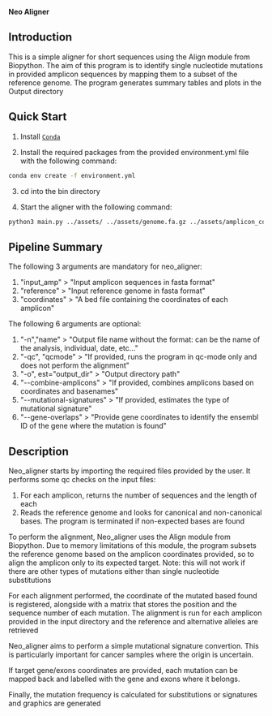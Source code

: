 
**Neo Aligner**


## Introduction

This is a simple aligner for short sequences using the Align module from Biopython.
The aim of this program is to identify single nucleotide mutations in provided amplicon sequences by mapping them to a subset of the reference genome.
The program generates summary tables and plots in the Output directory

## Quick Start

1. Install [`Conda`](https://conda.io/miniconda.html)

2. Install the required packages from the provided environment.yml file with the following command:

```bash
conda env create -f environment.yml
```

3. cd into the bin directory

4. Start the aligner with the following command:

```bash
python3 main.py ../assets/ ../assets/genome.fa.gz ../assets/amplicon_coordinates.bed -n Mut_Signatures_Combined_Amplicons --mutational-signatures --combine-amplicons --gene-overlaps
```

## Pipeline Summary

The following 3 arguments are mandatory for neo_aligner:

1. "input_amp"    >  "Input amplicon sequences in fasta format"
2. "reference"    >  "Input reference genome in fasta format"
3. "coordinates"  >  "A bed file containing the coordinates of each amplicon"

The following 6 arguments are optional:

1. "-n","name"                  >  "Output file name without the format: can be the name of the analysis, individual, date, etc..."
2. "-qc", "qcmode"              >  "If provided, runs the program in qc-mode only and does not perform the alignment"
3. "-o", est="output_dir"       >  "Output directory path"
4. "--combine-amplicons"        >  "If provided, combines amplicons based on coordinates and basenames"
5. "--mutational-signatures"    >  "If provided, estimates the type of mutational signature"
6. "--gene-overlaps"            >  "Provide gene coordinates to identify the ensembl ID of the gene where the mutation is found"

## Description

Neo_aligner starts by importing the required files provided by the user. It performs some qc checks on the input files:

1. For each amplicon, returns the number of sequences and the length of each
2. Reads the reference genome and looks for canonical and non-canonical bases. The program is terminated if non-expected bases are found

To perform the alignment, Neo_aligner uses the Align module from Biopython. Due to memory limitations of this module, the program subsets the reference genome based on the amplicon coordinates provided, so to align the amplicon only to its expected target.
Note: this will not work if there are other types of mutations either than single nucleotide substitutions

For each alignment performed, the coordinate of the mutated based found is registered, alongside with a matrix that stores the position and the sequence number of each mutation.
The alignment is run for each amplicon provided in the input directory and the reference and alternative alleles are retrieved

Neo_aligner aims to perform a simple mutational signature convertion. This is particularly important for cancer samples where the origin is uncertain.

If target gene/exons coordinates are provided, each mutation can be mapped back and labelled with the gene and exons where it belongs.

Finally, the mutation frequency is calculated for substitutions or signatures and graphics are generated